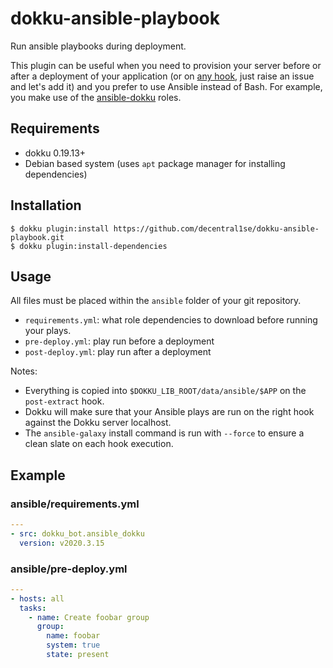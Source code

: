 # dokku-ansible-playbook

Run ansible playbooks during deployment.

This plugin can be useful when you need to provision your server before or after a deployment of your application (or on [any hook](https://github.com/dokku/dokku/blob/master/docs/development/plugin-triggers.md), just raise an issue and let's add it) and you prefer to use Ansible instead of Bash. For example, you make use of the [ansible-dokku](https://github.com/dokku/ansible-dokku/) roles.

## Requirements

* dokku 0.19.13+
* Debian based system (uses `apt` package manager for installing dependencies)

## Installation

```shell
$ dokku plugin:install https://github.com/decentral1se/dokku-ansible-playbook.git
$ dokku plugin:install-dependencies
```

## Usage

All files must be placed within the `ansible` folder of your git repository.

* `requirements.yml`: what role dependencies to download before running your plays.
* `pre-deploy.yml`: play run before a deployment
* `post-deploy.yml`: play run after a deployment

Notes:

* Everything is copied into `$DOKKU_LIB_ROOT/data/ansible/$APP` on the `post-extract` hook.
* Dokku will make sure that your Ansible plays are run on the right hook against the Dokku server localhost.
* The `ansible-galaxy` install command is run with `--force` to ensure a clean slate on each hook execution.

## Example

### ansible/requirements.yml

```yaml
---
- src: dokku_bot.ansible_dokku
  version: v2020.3.15
```

### ansible/pre-deploy.yml

```yaml
---
- hosts: all
  tasks:
    - name: Create foobar group
      group:
        name: foobar
        system: true
        state: present
```
